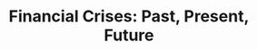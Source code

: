 ---
title: "Financial Crises: Past, Present, Future"
type: "Master Level"
venue: "University of Zurich"
excerpt: 'Instructor: Prof. <a href="https://www.jvoth.com/">Hans‑Joachim Voth</a>'
teaching_desc: >
  This course explores major financial crises in historical and theoretical perspective...
norender: true
syllabi:
  - label: "Spring Semester, 2024"
    url: "/files/syl_fin_crisis_ss2024.pdf"
  - label: "Fall Semester, 2024"
    url: "/files/syl_fin_crisis_fs2024.pdf"
evaluations:
  - label: "Spring Semester, 2024"
    url: "/files/evl_fin_crisis_ss2024.pdf"
  - label: "Fall Semester, 2024"
    url: "/files/evl_fin_crisis_fs2024.pdf"
---